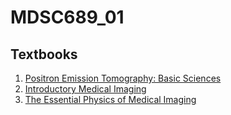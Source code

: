 # MDSC689_01

## Textbooks
1. [Positron Emission Tomography: Basic Sciences](https://www-f9.ijs.si/~studen/sola/fms/viri/Positron_Emission_Tomography.ertu.pdf)
2. [Introductory Medical Imaging](https://github.com/eunice-nwaobi/MDSC689_01/blob/main/Introductory%20Medical%20Imaging.pdf)
3. [The Essential Physics of Medical Imaging](https://ebookcentral-proquest-com.ezproxy.lib.ucalgary.ca/lib/ucalgary-ebooks/detail.action?pq-origsite=primo&docID=6882212#)
